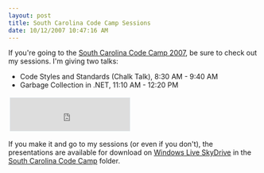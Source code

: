```yaml
---
layout: post
title: South Carolina Code Camp Sessions
date: 10/12/2007 10:47:16 AM
---
```


If you're going to the [South Carolina Code Camp 2007](http://www.sccodecamp.com/), be sure to check out my sessions. I'm giving two talks:

*   Code Styles and Standards (Chalk Talk), 8:30 AM - 9:40 AM 
*   Garbage Collection in .NET, 11:10 AM - 12:20 PM 

<iframe style="border-right: #dde5e9 1px solid; padding-right: 0px; border-top: #dde5e9 1px solid; padding-left: 0px; padding-bottom: 0px; margin: 3px; border-left: #dde5e9 1px solid; width: 240px; padding-top: 0px; border-bottom: #dde5e9 1px solid; height: 66px; background-color: #ffffff" marginwidth="0" marginheight="0" src="http://cid-93d618d639ec9651.skydrive.live.com/embedrowdetail.aspx/Public/Code%20Camp/2007/South%20Carolina" frameborder="0" scrolling="no"></iframe>

If you make it and go to my sessions (or even if you don't), the presentations are available for download on [Windows Live SkyDrive](http://skydrive.live.com/) in the [South Carolina Code Camp](http://cid-93d618d639ec9651.skydrive.live.com/browse.aspx/Public/Code%20Camp/2007/South%20Carolina) folder.
